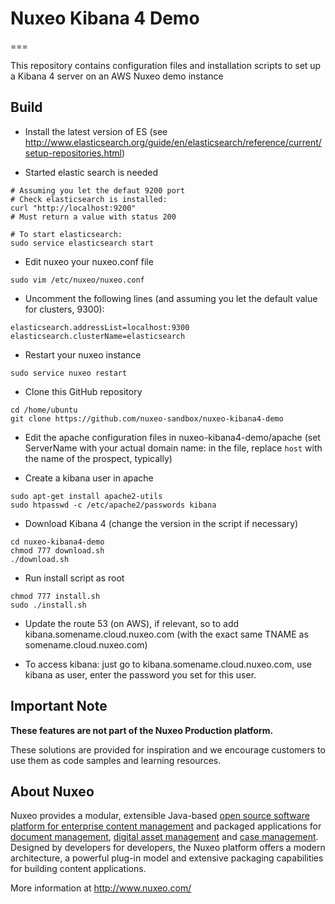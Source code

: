 # Nuxeo Kibana 4 Demo
===

This repository contains configuration files and installation scripts to set up a Kibana 4 server on an AWS Nuxeo demo instance

## Build

* Install the latest version of ES (see http://www.elasticsearch.org/guide/en/elasticsearch/reference/current/setup-repositories.html)

* Started elastic search is needed

```
# Assuming you let the defaut 9200 port
# Check elasticsearch is installed:
curl "http://localhost:9200"
# Must return a value with status 200

# To start elasticsearch:
sudo service elasticsearch start
```

* Edit nuxeo your nuxeo.conf file
```
sudo vim /etc/nuxeo/nuxeo.conf
```

* Uncomment the following lines (and assuming you let the default value for clusters, 9300):

```
elasticsearch.addressList=localhost:9300
elasticsearch.clusterName=elasticsearch
```

* Restart your nuxeo instance
```
sudo service nuxeo restart
```

* Clone this GitHub repository 

```
cd /home/ubuntu
git clone https://github.com/nuxeo-sandbox/nuxeo-kibana4-demo
```

* Edit the apache configuration files in nuxeo-kibana4-demo/apache  (set ServerName with your actual domain name: in the file, replace `host` with the name of the prospect, typically)

* Create a kibana user in apache

```
sudo apt-get install apache2-utils
sudo htpasswd -c /etc/apache2/passwords kibana
```

* Download Kibana 4 (change the version in the script if necessary)

```
cd nuxeo-kibana4-demo
chmod 777 download.sh
./download.sh
```

* Run install script as root

```
chmod 777 install.sh
sudo ./install.sh
```

* Update the route 53 (on AWS), if relevant, so to add kibana.somename.cloud.nuxeo.com (with the exact same TNAME as somename.cloud.nuxeo.com)

* To access kibana: just go to kibana.somename.cloud.nuxeo.com, use kibana as user, enter the password you set for this user.

## Important Note

**These features are not part of the Nuxeo Production platform.**

These solutions are provided for inspiration and we encourage customers to use them as code samples and learning resources.

## About Nuxeo

Nuxeo provides a modular, extensible Java-based [open source software platform for enterprise content management](http://www.nuxeo.com/en/products/ep) and packaged applications for [document management](http://www.nuxeo.com/en/products/document-management), [digital asset management](http://www.nuxeo.com/en/products/dam) and [case management](http://www.nuxeo.com/en/products/case-management). Designed by developers for developers, the Nuxeo platform offers a modern architecture, a powerful plug-in model and extensive packaging capabilities for building content applications.

More information at <http://www.nuxeo.com/>
